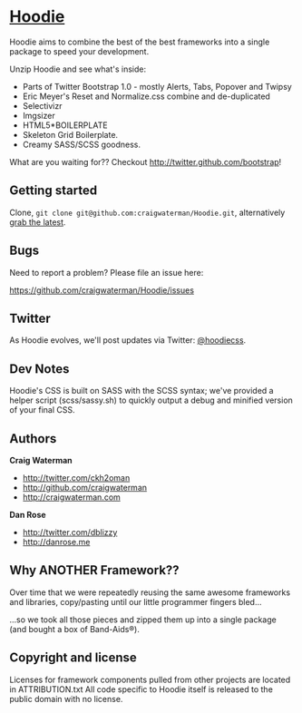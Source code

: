 [Hoodie](http://github.com/craigwaterman/Hoodie)
=================

Hoodie aims to combine the best of the best frameworks into a single package to speed your development. 

Unzip Hoodie and see what's inside:

+ Parts of Twitter Bootstrap 1.0 - mostly Alerts, Tabs, Popover and Twipsy
+ Eric Meyer's Reset and Normalize.css combine and de-duplicated
+ Selectivizr
+ Imgsizer
+ HTML5*BOILERPLATE
+ Skeleton Grid Boilerplate.
+ Creamy SASS/SCSS goodness.

What are you waiting for?? Checkout http://twitter.github.com/bootstrap!



Getting started
-----------

Clone, `git clone git@github.com:craigwaterman/Hoodie.git`, alternatively [grab the latest](https://github.com/craigwaterman/Hoodie/zipball/master).



Bugs
-----------

Need to report a problem? Please file an issue here:

https://github.com/craigwaterman/Hoodie/issues



Twitter
---------------

As Hoodie evolves, we'll post updates via Twitter: [@hoodiecss](http://twitter.com/hoodiecss).



Dev Notes
----------

Hoodie's CSS is built on SASS with the SCSS syntax; we've provided a helper script (scss/sassy.sh) to quickly output a debug and minified version of your final CSS.


Authors
-------

**Craig Waterman**

+ http://twitter.com/ckh2oman
+ http://github.com/craigwaterman
+ http://craigwaterman.com

**Dan Rose**

+ http://twitter.com/dblizzy
+ http://danrose.me


Why ANOTHER Framework??
---------------------

Over time that we were repeatedly reusing the same awesome frameworks and libraries, copy/pasting until our little programmer fingers bled… 

…so we took all those pieces and zipped them up into a single package (and bought a box of Band-Aids®).



Copyright and license
---------------------

Licenses for framework components pulled from other projects are located in ATTRIBUTION.txt
All code specific to Hoodie itself is released to the public domain with no license.